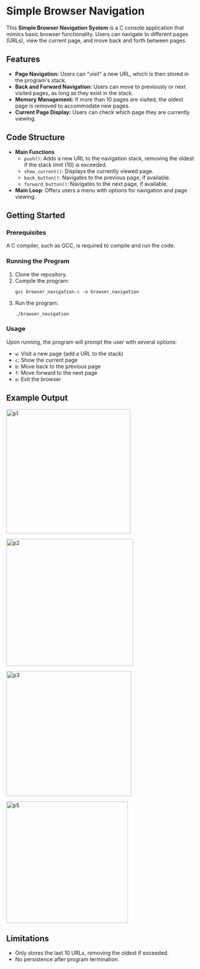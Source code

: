 # Simple Browser Navigation
<p>This <strong>Simple Browser Navigation System</strong> is a C console application that mimics basic browser functionality. Users can navigate to different pages (URLs), view the current page, and move back and forth between pages.</p>
    <h2>Features</h2>
    <ul>
        <li><strong>Page Navigation:</strong> Users can "visit" a new URL, which is then stored in the program's stack.</li>
        <li><strong>Back and Forward Navigation:</strong> Users can move to previously or next visited pages, as long as they exist in the stack.</li>
        <li><strong>Memory Management:</strong> If more than 10 pages are visited, the oldest page is removed to accommodate new pages.</li>
        <li><strong>Current Page Display:</strong> Users can check which page they are currently viewing.</li>
    </ul>
    <h2>Code Structure</h2>
    <ul>
        <li><strong>Main Functions</strong>
            <ul>
                <li><code>push()</code>: Adds a new URL to the navigation stack, removing the oldest if the stack limit (10) is exceeded.</li>
                <li><code>show_current()</code>: Displays the currently viewed page.</li>
                <li><code>back_button()</code>: Navigates to the previous page, if available.</li>
                <li><code>forward_button()</code>: Navigates to the next page, if available.</li>
            </ul>
        </li>
        <li><strong>Main Loop</strong>: Offers users a menu with options for navigation and page viewing.</li>
    </ul>
    <div class="divider"></div>
    <h2>Getting Started</h2>
    <h3>Prerequisites</h3>
    <p>A C compiler, such as GCC, is required to compile and run the code.</p>
    <h3>Running the Program</h3>
    <ol>
        <li>Clone the repository.</li>
        <li>Compile the program:
            <pre><code>gcc browser_navigation.c -o browser_navigation</code></pre>
        </li>
        <li>Run the program:
            <pre><code>./browser_navigation</code></pre>
        </li>
    </ol>
    <h3>Usage</h3>
    <p>Upon running, the program will prompt the user with several options:</p>
    <ul>
        <li><code>w</code>: Visit a new page (add a URL to the stack)</li>
        <li><code>c</code>: Show the current page</li>
        <li><code>b</code>: Move back to the previous page</li>
        <li><code>f</code>: Move forward to the next page</li>
        <li><code>e</code>: Exit the browser</li>
    </ul>
    <h2>Example Output</h2>
<p><img width="331" alt="p1" src="https://github.com/user-attachments/assets/c32dce3f-4bd8-4e70-a490-aa1eb96e6732"></p>
<p><img width="338" alt="p2" src="https://github.com/user-attachments/assets/7a2b511f-9173-4615-8111-e6a19c619fd1"></p>
<p><img width="333" alt="p3" src="https://github.com/user-attachments/assets/6c4072a0-20a6-4325-8bb6-7813dbddaf58"></p>
<p><img width="324" alt="p5" src="https://github.com/user-attachments/assets/0151d10d-074f-43de-9830-94ef2671bbf3"></p>
    <h2>Limitations</h2>
    <ul>
        <li>Only stores the last 10 URLs, removing the oldest if exceeded.</li>
        <li>No persistence after program termination.</li>
    </ul>
    
